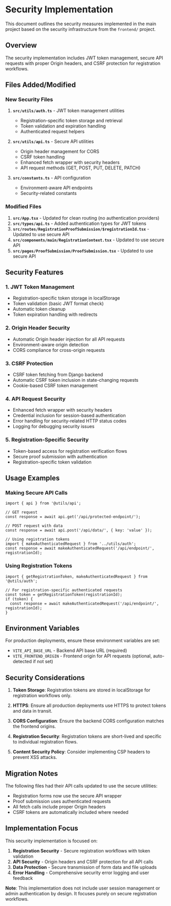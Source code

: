 # Security Implementation

This document outlines the security measures implemented in the main project based on the security infrastructure from the `frontend/` project.

## Overview

The security implementation includes JWT token management, secure API requests with proper Origin headers, and CSRF protection for registration workflows.

## Files Added/Modified

### New Security Files

1. **`src/utils/auth.ts`** - JWT token management utilities
   - Registration-specific token storage and retrieval
   - Token validation and expiration handling
   - Authenticated request helpers

2. **`src/utils/api.ts`** - Secure API utilities
   - Origin header management for CORS
   - CSRF token handling
   - Enhanced fetch wrapper with security headers
   - API request methods (GET, POST, PUT, DELETE, PATCH)

3. **`src/constants.ts`** - API configuration
   - Environment-aware API endpoints
   - Security-related constants

### Modified Files

1. **`src/App.tsx`** - Updated for clean routing (no authentication providers)
2. **`src/types/api.ts`** - Added authentication types for JWT tokens
3. **`src/routes/RegistrationProofSubmission/$registrationId.tsx`** - Updated to use secure API
4. **`src/components/main/RegistrationContext.tsx`** - Updated to use secure API
5. **`src/pages/ProofSubmission/ProofSubmission.tsx`** - Updated to use secure API

## Security Features

### 1. JWT Token Management
- Registration-specific token storage in localStorage
- Token validation (basic JWT format check)
- Automatic token cleanup
- Token expiration handling with redirects

### 2. Origin Header Security
- Automatic Origin header injection for all API requests
- Environment-aware origin detection
- CORS compliance for cross-origin requests

### 3. CSRF Protection
- CSRF token fetching from Django backend
- Automatic CSRF token inclusion in state-changing requests
- Cookie-based CSRF token management

### 4. API Request Security
- Enhanced fetch wrapper with security headers
- Credential inclusion for session-based authentication
- Error handling for security-related HTTP status codes
- Logging for debugging security issues

### 5. Registration-Specific Security
- Token-based access for registration verification flows
- Secure proof submission with authentication
- Registration-specific token validation

## Usage Examples

### Making Secure API Calls
```tsx
import { api } from '@utils/api';

// GET request
const response = await api.get('/api/protected-endpoint/');

// POST request with data
const response = await api.post('/api/data/', { key: 'value' });

// Using registration tokens
import { makeAuthenticatedRequest } from '../utils/auth';
const response = await makeAuthenticatedRequest('/api/endpoint/', registrationId);
```

### Using Registration Tokens
```tsx
import { getRegistrationToken, makeAuthenticatedRequest } from '@utils/auth';

// For registration-specific authenticated requests
const token = getRegistrationToken(registrationId);
if (token) {
  const response = await makeAuthenticatedRequest('/api/endpoint/', registrationId);
}
```

## Environment Variables

For production deployments, ensure these environment variables are set:

- `VITE_API_BASE_URL` - Backend API base URL (required)
- `VITE_FRONTEND_ORIGIN` - Frontend origin for API requests (optional, auto-detected if not set)

## Security Considerations

1. **Token Storage**: Registration tokens are stored in localStorage for registration workflows only.

2. **HTTPS**: Ensure all production deployments use HTTPS to protect tokens and data in transit.

3. **CORS Configuration**: Ensure the backend CORS configuration matches the frontend origins.

4. **Registration Security**: Registration tokens are short-lived and specific to individual registration flows.

5. **Content Security Policy**: Consider implementing CSP headers to prevent XSS attacks.

## Migration Notes

The following files had their API calls updated to use the secure utilities:
- Registration forms now use the secure API wrapper
- Proof submission uses authenticated requests
- All fetch calls include proper Origin headers
- CSRF tokens are automatically included where needed

## Implementation Focus

This security implementation is focused on:

1. **Registration Security** - Secure registration workflows with token validation
2. **API Security** - Origin headers and CSRF protection for all API calls  
3. **Data Protection** - Secure transmission of form data and file uploads
4. **Error Handling** - Comprehensive security error logging and user feedback

**Note**: This implementation does not include user session management or admin authentication by design. It focuses purely on secure registration workflows.